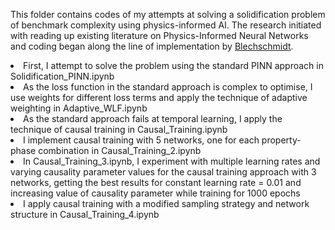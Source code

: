 This folder contains codes of my attempts at solving a solidification problem of benchmark complexity using physics-informed AI. The research initiated with reading up existing literature on Physics-Informed Neural Networks and coding began along the line of implementation by [Blechschmidt](https://github.com/janblechschmidt/PDEsByNNs).
<li>First, I attempt to solve the problem using the standard PINN approach in Solidification_PINN.ipynb</li>
<li>As the loss function in the standard approach is complex to optimise, I use weights for different loss terms and apply the technique of adaptive weighting in Adaptive_WLF.ipynb</li>
<li>As the standard approach fails at temporal learning, I apply the technique of causal training in Causal_Training.ipynb</li>
<li>I implement causal training with 5 networks, one for each property-phase combination in Causal_Training_2.ipynb</li>
<li>In Causal_Training_3.ipynb, I experiment with multiple learning rates and varying causality parameter values for the causal training approach with 3 networks, getting the best results for constant learning rate = 0.01 and increasing value of causality parameter while training for 1000 epochs</li>
<li>I apply causal training with a modified sampling strategy and network structure in Causal_Training_4.ipynb</li>
